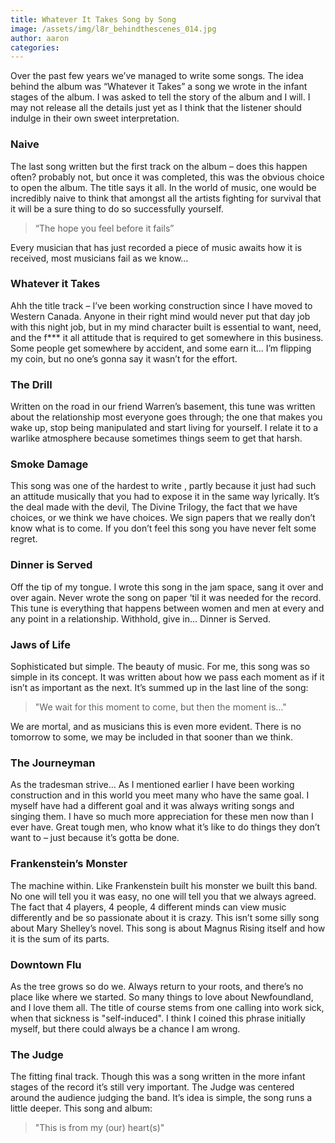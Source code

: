 ```yaml
---
title: Whatever It Takes Song by Song
image: /assets/img/l8r_behindthescenes_014.jpg
author: aaron
categories:
---
```

Over the past few years we’ve managed to write some songs. The idea behind the album was “Whatever it Takes” a song we wrote in the infant stages of the album.
I was asked to tell the story of the album and I will. I may not release all the details just yet as I think that the listener should indulge in their own sweet interpretation.

### Naive

The last song written but the first track on the album – does this happen often? probably not, but once it was completed, this was the obvious choice to open the album. The title says it all. In the world of music, one would be incredibly naive to think that amongst all the artists fighting for survival that it will be a sure thing to do so successfully yourself.

> “The hope you feel before it fails”

Every musician that has just recorded a piece of music awaits how it is received, most musicians fail as we know…

### Whatever it Takes

Ahh the title track – I’ve been working construction since I have moved to Western Canada. Anyone in their right mind would never put that day job with this night job, but in my mind character built is essential to want, need, and the f*** it all attitude that is required to get somewhere in this business. Some people get somewhere by accident, and some earn it… I’m flipping my coin, but no one’s gonna say it wasn’t for the effort.

### The Drill

Written on the road in our friend Warren’s basement, this tune was written about the relationship most everyone goes through; the one that makes you wake up, stop being manipulated and start living for yourself. I relate it to a warlike atmosphere because sometimes things seem to get that harsh.

### Smoke Damage

This song was one of the hardest to write , partly because it just had such an attitude musically that you had to expose it in the same way lyrically. It’s the deal made with the devil, The Divine Trilogy, the fact that we have choices, or we think we have choices. We sign papers that we really don’t know what is to come. If you don’t feel this song you have never felt some regret.

### Dinner is Served

Off the tip of my tongue. I wrote this song in the jam space, sang it over and over again. Never wrote the song on paper ‘til it was needed for the record. This tune is everything that happens between women and men at every and any point in a relationship. Withhold, give in… Dinner is Served.

### Jaws of Life

Sophisticated but simple. The beauty of music. For me, this song was so simple in its concept. It was written about how we pass each moment as if it isn’t as important as the next. It’s summed up in the last line of the song:

> "We wait for this moment to come, but then the moment is…"

We are mortal, and as musicians this is even more evident. There is no tomorrow to some, we may be included in that sooner than we think.

### The Journeyman

As the tradesman strive… As I mentioned earlier I have been working construction and in this world you meet many who have the same goal. I myself have had a different goal and it was always writing songs and singing them. I have so much more appreciation for these men now than I ever have. Great tough men, who know what it’s like to do things they don’t want to – just because it’s gotta be done.

### Frankenstein’s Monster

The machine within. Like Frankenstein built his monster we built this band. No one will tell you it was easy, no one will tell you that we always agreed. The fact that 4 players, 4 people, 4 different minds can view music differently and be so passionate about it is crazy. This isn’t some silly song about Mary Shelley’s novel. This song is about Magnus Rising itself and how it is the sum of its parts.

### Downtown Flu

As the tree grows so do we. Always return to your roots, and there’s no place like where we started. So many things to love about Newfoundland, and I love them all. The title of course stems from one calling into work sick, when that sickness is "self-induced". I think I coined this phrase initially myself, but there could always be a chance I am wrong.

### The Judge

The fitting final track. Though this was a song written in the more infant stages of the record it’s still very important. The Judge was centered around the audience judging the band. It’s idea is simple, the song runs a little deeper. This song and album:

> "This is from my (our) heart(s)"